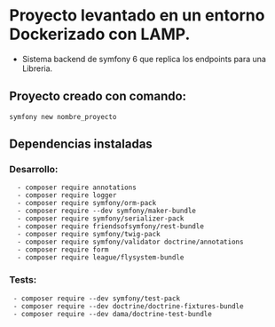 # Proyecto levantado en un entorno Dockerizado con LAMP.

- Sistema backend de symfony 6 que replica los endpoints para una Libreria.


## Proyecto creado con comando:

`symfony new nombre_proyecto`

## Dependencias instaladas


### Desarrollo:
```
  - composer require annotations 
  - composer require logger
  - composer require symfony/orm-pack  
  - composer require --dev symfony/maker-bundle
  - composer require symfony/serializer-pack
  - composer require friendsofsymfony/rest-bundle
  - composer require symfony/twig-pack
  - composer require symfony/validator doctrine/annotations
  - composer require form
  - composer require league/flysystem-bundle
```

### Tests:

```
 - composer require --dev symfony/test-pack
 - composer require --dev doctrine/doctrine-fixtures-bundle
 - composer require --dev dama/doctrine-test-bundle

```